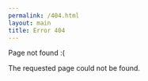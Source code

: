 ```yaml
---
permalink: /404.html
layout: main
title: Error 404
---
```


Page not found :(

The requested page could not be found.